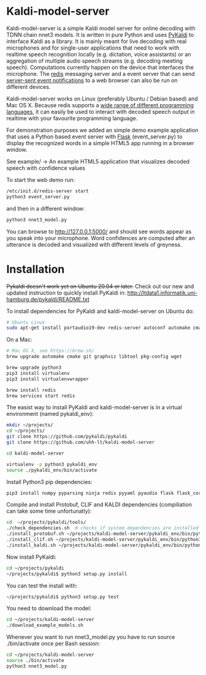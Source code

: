 # Kaldi-model-server

Kaldi-model-server is a simple Kaldi model server for online decoding with TDNN chain nnet3 models. It is written in pure Python and uses [PyKaldi](https://github.com/pykaldi/pykaldi) to interface Kaldi as a library. It is mainly meant for live decoding with real microphones and for single-user applications that need to work with realtime speech recognition locally (e.g. dictation, voice assistants) or an aggregation of multiple audio speech streams (e.g. decoding meeting speech). Computations currently happen on the device that interfaces the microphone. The [redis](https://redis.io) messaging server and a event server that can send [server-sent event notifications](https://www.w3schools.com/html/html5_serversentevents.asp) to a web browser can also be run on different devices.

Kaldi-model-server works on Linux (preferably Ubuntu / Debian based) and Mac OS X. Because redis supports a [wide range of different programming languages](https://redis.io/clients), it can easily be used to interact with decoded speech output in realtime with your favourite programming language.

For demonstration purposes we added an simple demo example application that uses a Python based event server with [Flask](https://palletsprojects.com/p/flask/) (event_server.py) to display the recognized words in a simple HTML5 app running in a browser window.

See example/ -> An example HTML5 application that visualizes decoded speech with confidence values

To start the web demo run:

```bash
/etc/init.d/redis-server start
python3 event_server.py
```

and then in a different window:

```bash
python3 nnet3_model.py
```

You can browse to http://127.0.0.1:5000/ and should see words appear as you speak into your microphone. Word confidences are computed after an utterance is decoded and visualized with different levels of greyness.

# Installation

~~Pykaldi doesn't work yet on Ubuntu 20.04 or later.~~ Check out our new and updated instruction to quickly install PyKaldi in: http://ltdata1.informatik.uni-hamburg.de/pykaldi/README.txt

To install dependencies for PyKaldi and kaldi-model-server on Ubuntu do:

```bash
# Ubuntu Linux
sudo apt-get install portaudio19-dev redis-server autoconf automake cmake curl g++ git graphviz libatlas3-base libtool make pkg-config subversion unzip wget zlib1g-dev virtualenv python3-dev libsamplerate0 gfortran
```

On a Mac:

```bash
# Mac OS X, see https://brew.sh/
brew upgrade automake cmake git graphviz libtool pkg-config wget

brew upgrade python3
pip3 install virtualenv
pip3 install virtualenvwrapper

brew install redis
brew services start redis

```

The easist way to install PyKaldi and kaldi-model-server is in a virtual environment (named pykaldi_env):

```bash
mkdir ~/projects/
cd ~/projects/
git clone https://github.com/pykaldi/pykaldi
git clone https://github.com/uhh-lt/kaldi-model-server

cd kaldi-model-server

virtualenv -p python3 pykaldi_env
source ./pykaldi_env/bin/activate
```

Install Python3 pip dependencies:

```bash
pip3 install numpy pyparsing ninja redis pyyaml pyaudio flask flask_cors bs4 samplerate scipy
```

Compile and install Protobuf, CLIF and KALDI dependencies (compiliation can take some time unfortunatly):

```bash
cd  ~/projects/pykaldi/tools/
./check_dependencies.sh  # checks if system dependencies are installed
./install_protobuf.sh ~/projects/kaldi-model-server/pykaldi_env/bin/python3  # installs both the Protobuf C++ library and the Python package
./install_clif.sh ~/projects/kaldi-model-server/pykaldi_env/bin/python3  # installs both the CLIF C++ library and the Python package
./install_kaldi.sh ~/projects/kaldi-model-server/pykaldi_env/bin/python3 # installs the Kaldi C++ library
```

Now install PyKaldi:

```bash
cd ~/projects/pykaldi
~/projects/pykaldi$ python3 setup.py install
```

You can test the install with:

```bash
~/projects/pykaldi$ python3 setup.py test
```
You need to download the model:

```bash
cd ~/projects/kaldi-model-server
./download_example_models.sh
```

Whenever you want to run nnet3_model.py you have to run source ./bin/activate once per Bash session:

```bash
cd ~/projects/kaldi-model-server
source ./bin/activate
python3 nnet3_model.py
```
